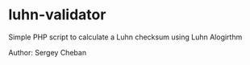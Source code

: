 # luhn-validator
Simple PHP script to calculate a Luhn checksum using Luhn Alogirthm

Author: Sergey Cheban
